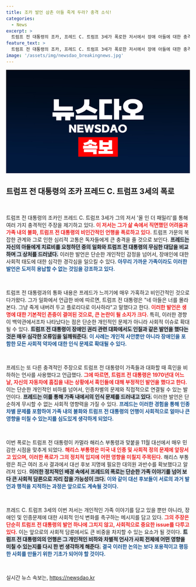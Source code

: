 ```yaml
---
title: 조카 발언 삼촌 아들 죽게 두라? 충격 소식!
categories:
  - News
excerpt: >
  트럼프 전 대통령의 조카, 프레드 C. 트럼프 3세가 폭로한 저서에서 장애 아들에 대한 충격적 발언과 흑인 비하 발언이 공개됐다. 그의 폭로는 다가오는 대선에서 트럼프 후보와 카멀라 해리스의 맞대결을 앞두고 큰 논란을 일으킬 것으로 보인다.
feature_text: >
  트럼프 전 대통령의 조카, 프레드 C. 트럼프 3세가 폭로한 저서에서 장애 아들에 대한 충격적 발언과 흑인 비하 발언이 공개됐다. 그의 폭로는 다가오는 대선에서 트럼프 후보와 카멀라 해리스의 맞대결을 앞두고 큰 논란을 일으킬 것으로 보인다.
image: '/assets/img/newsdao_breakingnews.jpg'
---
```


<p><img src="/assets/img/newsdao_breakingnews.jpg" alt="ontimetimes 속보" /></p>

<h2 data-ke-size="size26">트럼프 전 대통령의 조카 프레드 C. 트럼프 3세의 폭로</h2>

<p data-ke-size="size16">&nbsp;</p>

<p>트럼프 전 대통령의 조카인 프레드 C. 트럼프 3세가 그의 저서 '올 인 더 패밀리'를 통해 여러 가지 충격적인 주장을 제기하고 있다. <b><span style="color: #ee2323;">이 저서는 그가 삶 속에서 직면했던 어려움과 가족 내의 불화, 트럼프 전 대통령의 비인간적인 언행을 폭로하고 있다.</span></b> 트럼프 가문의 복잡한 관계와 그로 인한 심리적 고통은 독자들에게 큰 충격을 줄 것으로 보인다. <b><span style="background-color: #21538527;">프레드는 자신의 아들에게 치료비를 요청하던 중의 일화와 트럼프 전 대통령의 무심한 대답을 비교하며 그 상처를 드러냈다.</span></b> 이러한 발언은 단순한 개인적인 감정을 넘어서, 장애인에 대한 사회적 태도에 대한 심각한 경각심을 일으킬 수 있다. <b><span style="color: #1a5490;">아무리 가까운 가족이라도 이러한 발언은 도저히 용납할 수 없는 것임을 강조하고 있다.</span></b></p>

<p data-ke-size="size16">&nbsp;</p>

<p>트럼프 전 대통령과의 통화 내용은 프레드가 느끼기에 매우 가혹하고 비인간적인 것으로 다가왔다. 그가 일화에서 언급한 바에 따르면, 트럼프 전 대통령은 "네 아들은 너를 몰라본다. 그냥 죽게 내버려 두고 플로리다로 이사하라"고 말했다고 한다. <b><span style="color: #ee2323;">이러한 발언은 생명에 대한 기본적인 존중이 결여된 것으로, 큰 논란이 될 소지가 크다.</span></b> 특히, 이러한 경향이 백악관에서조차 나타났다는 점은 단순한 개인적인 문제가 아니라 사회적 이슈로 확대될 수 있다. <b><span style="background-color: #21538527;">트럼프 전 대통령이 장애인 권리 관련 대화에서도 인질과 같은 발언을 했다는 것은 매우 심각한 오류임을 일깨워준다.</span></b> <b><span style="color: #1a5490;">이 사례는 개인적 사안뿐만 아니라 장애인을 포함한 모든 사회적 약자에 대한 인식 문제로 확대될 수 있다.</span></b></p>

<p data-ke-size="size16">&nbsp;</p>

<p>프레드는 또 다른 충격적인 주장으로 트럼프 전 대통령이 가족들과 대화할 때 흑인을 비하하는 언사를 사용했다고 언급했다. <b><span style="color: #ee2323;">그에 따르면, 트럼프 전 대통령은 1970년대 어느 날, 자신의 자동차에 흠집을 내는 상황에서 흑인들에 대해 부정적인 발언을 했다고 한다.</span></b> 이는 단순한 개인적인 비하를 넘어서, 인종차별의 문제와 직접적으로 연결될 수 있는 발언이다. <b><span style="background-color: #21538527;">프레드는 이를 통해 가족 내에서의 인식 문제를 드러내고 있다.</span></b> 이러한 발언은 단순하게 무시할 수 없는 사회적 영향력을 가질 수 있다. <b><span style="color: #1a5490;">프레드는 이러한 경험을 통해 인종차별 문제를 포함하여 가족 내의 불화와 트럼프 전 대통령의 언행이 사회적으로 얼마나 큰 영향을 미칠 수 있는지를 심도있게 생각하게 되었다.</span></b></p>

<p data-ke-size="size16">&nbsp;</p>

<p>이번 폭로는 트럼프 전 대통령이 카멀라 해리스 부통령과 맞붙을 11월 대선에서 매우 민감한 시점을 맞추게 되었다. <b><span style="color: #ee2323;">해리스 부통령은 미국 내 인종 및 사회적 정의 문제에 앞장서고 있으며, 이러한 폭로가 그의 정치적 입지에 어떤 영향을 미칠지 주목된다.</span></b> 해리스 부통령은 최근 여러 조사 결과에서 대선 후보 지명에 필요한 대의원 과반수를 확보했다고 알려져 있다. <b><span style="background-color: #21538527;">이러한 정치적인 배경 속에서 프레드의 폭로는 단순한 가족 이야기를 넘어 보다 큰 사회적 담론으로 자리 잡을 가능성이 크다.</span></b> <b><span style="color: #1a5490;">이와 같이 대선 후보들이 서로의 과거 발언과 행적을 지적하는 과정은 앞으로도 계속될 것이다.</span></b></p>

<p data-ke-size="size16">&nbsp;</p>

<p>프레드 C. 트럼프 3세의 이번 저서는 개인적인 가족 이야기를 담고 있을 뿐만 아니라, 장애인 및 인종문제에 대한 사회적 인식 변화를 촉구하는 메시지를 담고 있다. <b><span style="color: #ee2323;">그의 주장은 단순히 트럼프 전 대통령의 발언 하나에 그치지 않고, 사회적으로 중요한 issue를 다루고 있다.</span></b> 이는 앞으로의 사회적 담론에서도 큰 비중을 차지할 수 있는 요소가 될 것이다. <b><span style="background-color: #21538527;">트럼프 전 대통령의의 언행은 그 개인적인 비하와 차별적 언사가 사회 전체에 어떤 영향을 미칠 수 있는지를 다시 한 번 생각하게 해준다.</span></b>  <b><span style="color: #1a5490;">결국 이러한 논의는 보다 포용적이고 평등한 사회를 만들기 위한 기초가 되어야 할 것이다.</span></b></p>

<p data-ke-size="size16">&nbsp;</p>
실시간 뉴스 속보는, <a href="https://newsdao.kr" rel="dofollow">https://newsdao.kr</a>


